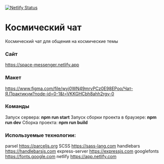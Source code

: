 [![Netlify Status](https://api.netlify.com/api/v1/badges/9e3de672-4504-4c7d-ba7a-1b99c623d48d/deploy-status)](https://app.netlify.com/sites/space-messenger/deploys)

# **Космический чат**

Космический чат для общения на космические темы

### **Сайт**

https://space-messenger.netlify.app

### **Макет**

https://www.figma.com/file/wyj0WN49mrvPCz0E98EPoo/Чат-Я.Практикум?node-id=0-1&t=VKKGHCbh8ahh2rgy-0

### **Команды**

Запуск сервера:                     **npm run start**
Запуск сборки проекта в браузере:   **npm run dev**
Сборка проекта:                     **npm run build**

### **Используемые технологии:**

parsel          https://parceljs.org
SCSS            https://sass-lang.com
handlebars      https://handlebarsjs.com
express-server  https://expressjs.com
googlefonts     https://fonts.google.com
netlify         https://app.netlify.com
